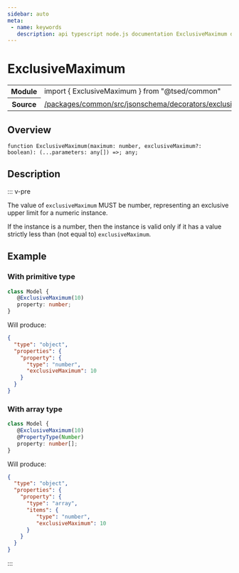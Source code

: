 ```yaml
---
sidebar: auto
meta:
 - name: keywords
   description: api typescript node.js documentation ExclusiveMaximum decorator
---
```

# ExclusiveMaximum <Badge text="Decorator" type="decorator"/>
<!-- Summary -->
<section class="symbol-info"><table class="is-full-width"><tbody><tr><th>Module</th><td><div class="lang-typescript"><span class="token keyword">import</span> { ExclusiveMaximum }&nbsp;<span class="token keyword">from</span>&nbsp;<span class="token string">"@tsed/common"</span></div></td></tr><tr><th>Source</th><td><a href="https://github.com/Romakita/ts-express-decorators/blob/v4.33.0/packages/common/src/jsonschema/decorators/exclusiveMaximum.ts#L0-L0">/packages/common/src/jsonschema/decorators/exclusiveMaximum.ts</a></td></tr></tbody></table></section>

<!-- Overview -->
## Overview


<pre><code class="typescript-lang ">function <span class="token function">ExclusiveMaximum</span><span class="token punctuation">(</span>maximum<span class="token punctuation">:</span> <span class="token keyword">number</span><span class="token punctuation">,</span> exclusiveMaximum?<span class="token punctuation">:</span> <span class="token keyword">boolean</span><span class="token punctuation">)</span><span class="token punctuation">:</span> <span class="token punctuation">(</span>...parameters<span class="token punctuation">:</span> <span class="token keyword">any</span><span class="token punctuation">[</span><span class="token punctuation">]</span><span class="token punctuation">)</span> =&gt<span class="token punctuation">;</span> <span class="token keyword">any</span><span class="token punctuation">;</span></code></pre>



<!-- Description -->
## Description

::: v-pre

The value of `exclusiveMaximum` MUST be number, representing an exclusive upper limit for a numeric instance.

If the instance is a number, then the instance is valid only if it has a value strictly less than (not equal to) `exclusiveMaximum`.

## Example
### With primitive type

```typescript
class Model {
   @ExclusiveMaximum(10)
   property: number;
}
```

Will produce:

```json
{
  "type": "object",
  "properties": {
    "property": {
      "type": "number",
      "exclusiveMaximum": 10
    }
  }
}
```

### With array type

```typescript
class Model {
   @ExclusiveMaximum(10)
   @PropertyType(Number)
   property: number[];
}
```

Will produce:

```json
{
  "type": "object",
  "properties": {
    "property": {
      "type": "array",
      "items": {
         "type": "number",
         "exclusiveMaximum": 10
      }
    }
  }
}
```


:::